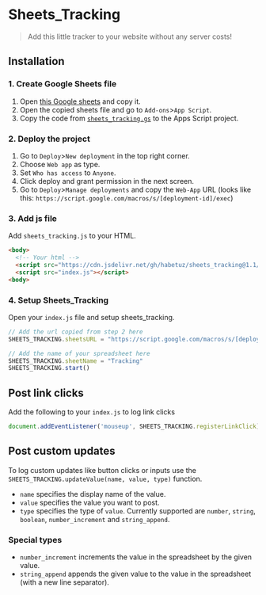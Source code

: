# Sheets_Tracking

> Add this little tracker to your website without any server costs!

## Installation

### 1. Create Google Sheets file

1. Open [this Google sheets](https://docs.google.com/spreadsheets/d/138qLZNoickrhUjsVePpv-xgFBD7p0JMgv-JWefqZdyI/edit?usp=sharing) and copy it.
2. Open the copied sheets file and go to `Add-ons`>`App Script`.
3. Copy the code from [`sheets_tracking.gs`](https://github.com/habetuz/Sheets_Tracking/blob/v1.1.0/sheets_tracking.gs) to the Apps Script project.

### 2. Deploy the project

1. Go to `Deploy`>`New deployment` in the top right corner.
2. Choose `Web app` as type.
3. Set `Who has access` to `Anyone`.
4. Click deploy and grant permission in the next screen.
5. Go to `Deploy`>`Manage deployments` and copy the `Web-App` URL (looks like this: `https://script.google.com/macros/s/[deployment-id]/exec`)

### 3. Add js file

Add `sheets_tracking.js` to your HTML.

``` html
<body>
  <!-- Your html -->
  <script src="https://cdn.jsdelivr.net/gh/habetuz/sheets_tracking@1.1/sheets_tracking.js"></script>
  <script src="index.js"></script>
<body>
```

### 4. Setup Sheets_Tracking

Open your `index.js` file and setup sheets_tracking.

``` js
// Add the url copied from step 2 here
SHEETS_TRACKING.sheetsURL = "https://script.google.com/macros/s/[deployment-id]/exec"

// Add the name of your spreadsheet here
SHEETS_TRACKING.sheetName = "Tracking"
SHEETS_TRACKING.start()
```

## Post link clicks

Add the following to your `index.js` to log link clicks

``` js
document.addEventListener('mouseup', SHEETS_TRACKING.registerLinkClick)
```

## Post custom updates

To log custom updates like button clicks or inputs use the `SHEETS_TRACKING.updateValue(name, value, type)` function.

- `name` specifies the display name of the value.
- `value` specifies the value you want to post.
- `type` specifies the type of `value`. Currently supported are `number`, `string`, `boolean`, `number_increment` and `string_append`.

### Special types

- `number_increment` increments the value in the spreadsheet by the given value.
- `string_append` appends the given value to the value in the spreadsheet (with a new line separator).
